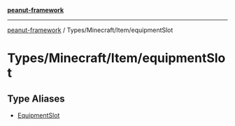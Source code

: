 [**peanut-framework**](../../../../README.md)

***

[peanut-framework](../../../../modules.md) / Types/Minecraft/Item/equipmentSlot

# Types/Minecraft/Item/equipmentSlot

## Type Aliases

- [EquipmentSlot](type-aliases/EquipmentSlot.md)
